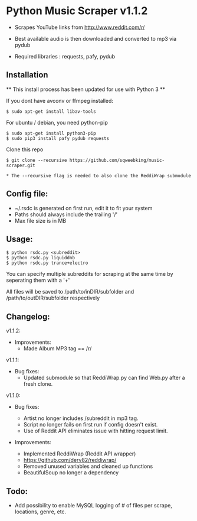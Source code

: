 Python Music Scraper v1.1.2
======

* Scrapes YouTube links from http://www.reddit.com/r/<subreddit>

* Best available audio is then downloaded and converted to mp3 via pydub

* Required libraries :  requests, pafy, pydub


## Installation

** This install process has been updated for use with Python 3 **

If you dont have avconv or ffmpeg installed:

    $ sudo apt-get install libav-tools

For ubuntu / debian, you need python-pip

    $ sudo apt-get install python3-pip
    $ sudo pip3 install pafy pydub requests

Clone this repo

    $ git clone --recursive https://github.com/sqweebking/music-scraper.git

    * The --recursive flag is needed to also clone the ReddiWrap submodule


## Config file:

* ~/.rsdc is generated on first run, edit it to fit your system
* Paths should always include the trailing '/'
* Max file size is in MB

## Usage:

    $ python rsdc.py <subreddit>
    $ python rsdc.py liquiddnb
    $ python rsdc.py trance+electro
    
You can specify multiple subreddits for scraping at the same time by seperating them with a '+'

All files will be saved to /path/to/inDIR/subfolder and /path/to/outDIR/subfolder respectively    

## Changelog:
v1.1.2:
* Improvements:
  * Made Album MP3 tag == /r/<subreddit>

v1.1.1:
* Bug fixes:
  * Updated submodule so that ReddiWrap.py can find Web.py after a fresh clone.

v1.1.0:
* Bug fixes:
  * Artist no longer includes /subreddit in mp3 tag.
  * Script no longer fails on first run if config doesn't exist.
  * Use of Reddit API eliminates issue with hitting request limit.

* Improvements:
  * Implemented ReddiWrap (Reddit API wrapper)
  * https://github.com/derv82/reddiwrap/
  * Removed unused variables and cleaned up functions
  * BeautifulSoup no longer a dependency

## Todo: 

* Add possibility to enable MySQL logging of # of files per scrape, locations, genre, etc.
